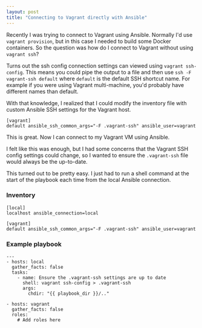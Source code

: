 ```yaml
---
layout: post
title: "Connecting to Vagrant directly with Ansible"
---
```


Recently I was trying to connect to Vagrant using Ansible. Normally I'd use `vagrant provision`, but
in this case I needed to build some Docker containers. So the question was how do I
connect to Vagrant without using `vagrant ssh`?

Turns out the ssh config connection settings can viewed using `vagrant ssh-config`. This means you
could pipe the output to a file and then use `ssh -F vagrant-ssh default` where `default` is the default
SSH shortcut name. For example if you were using Vagrant multi-machine, you'd probably have different
names than default.

With that knowledge, I realized that I could modify the inventory file with custom Ansible SSH settings
for the Vagrant host.

```
[vagrant]
default ansible_ssh_common_args="-F .vagrant-ssh" ansible_user=vagrant
```

This is great. Now I can connect to my Vagrant VM using Ansible.

I felt like this was enough, but I had some concerns that the Vagrant SSH config settings could change, so
I wanted to ensure the `.vagrant-ssh` file would always be the up-to-date.

This turned out to be pretty easy. I just had to run a shell command at the start of the playbook each time
from the local Ansible connection.

### Inventory
```
[local]
localhost ansible_connection=local

[vagrant]
default ansible_ssh_common_args="-F .vagrant-ssh" ansible_user=vagrant
```

### Example playbook
```
---
- hosts: local
  gather_facts: false
  tasks:
    - name: Ensure the .vagrant-ssh settings are up to date
      shell: vagrant ssh-config > .vagrant-ssh
      args:
        chdir: "{{ playbook_dir }}/.."

- hosts: vagrant
  gather_facts: false
  roles:
    # Add roles here
```
